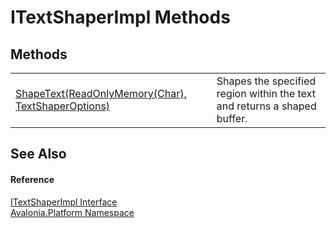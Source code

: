 # ITextShaperImpl Methods




## Methods
<table>
<tr>
<td><a href="M_Avalonia_Platform_ITextShaperImpl_ShapeText">ShapeText(ReadOnlyMemory(Char), TextShaperOptions)</a></td>
<td>Shapes the specified region within the text and returns a shaped buffer.</td>
</tr>
</table>

## See Also


#### Reference
<a href="T_Avalonia_Platform_ITextShaperImpl">ITextShaperImpl Interface</a>  
<a href="N_Avalonia_Platform">Avalonia.Platform Namespace</a>  
